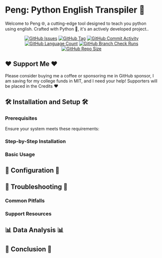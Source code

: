 # Peng: Python English Transpiler 📎

Welcome to Peng 🌐,
a cutting-edge tool
designed to teach you python using english.
Crafted with Python 🐍,
it's an actively developed project..

<div align="center">
    <a href="https://github.com/DefinetlyNotAI/Peng/issues"><img src="https://img.shields.io/github/issues/DefinetlyNotAI/Peng" alt="GitHub Issues"></a>
    <a href="https://github.com/DefinetlyNotAI/Peng/tags"><img src="https://img.shields.io/github/v/tag/DefinetlyNotAI/Peng" alt="GitHub Tag"></a>
    <a href="https://github.com/DefinetlyNotAI/Peng/graphs/commit-activity"><img src="https://img.shields.io/github/commit-activity/t/DefinetlyNotAI/Peng" alt="GitHub Commit Activity"></a>
    <a href="https://github.com/DefinetlyNotAI/Peng/languages"><img src="https://img.shields.io/github/languages/count/DefinetlyNotAI/Peng" alt="GitHub Language Count"></a>
    <a href="https://github.com/DefinetlyNotAI/Peng/actions"><img src="https://img.shields.io/github/check-runs/DefinetlyNotAI/Peng/main" alt="GitHub Branch Check Runs"></a>
    <a href="https://github.com/DefinetlyNotAI/Peng"><img src="https://img.shields.io/github/repo-size/DefinetlyNotAI/Peng" alt="GitHub Repo Size"></a>
</div>

## ❤️ Support Me ❤️

Please consider buying me a coffee or sponsoring me in GitHub sponsor,
I am saving for my college funds in MIT, and I need your help!
Supporters will be placed in the Credits ❤️

## 🛠️ Installation and Setup 🛠️

### Prerequisites

Ensure your system meets these requirements:


### Step-by-Step Installation

### Basic Usage

## 🔧 Configuration 🔧

## 🛑 Troubleshooting 🛑

### Common Pitfalls

### Support Resources

## 📊 Data Analysis 📊

## 🌟 Conclusion 🌟
